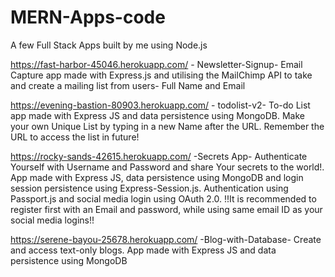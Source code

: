 # MERN-Apps-code
A few Full Stack Apps built by me using Node.js

https://fast-harbor-45046.herokuapp.com/ - Newsletter-Signup- Email Capture app made with Express.js and utilising the MailChimp API to take and create a mailing list from users- Full Name and Email

https://evening-bastion-80903.herokuapp.com/ - todolist-v2- To-do List app made with Express JS and data persistence using MongoDB. Make your own Unique List by typing in a new Name after the URL. Remember the URL to access the list in future!

https://rocky-sands-42615.herokuapp.com/ -Secrets  App- Authenticate Yourself with Username and Password and share Your secrets to the world!. App made with Express JS, data persistence using MongoDB and login session persistence using Express-Session.js. Authentication using Passport.js and social media login using OAuth 2.0. !!It is recommended to register first with an Email and password, while using same email ID as your social media logins!!

https://serene-bayou-25678.herokuapp.com/ -Blog-with-Database- Create and access text-only blogs. App made with Express JS and data persistence using MongoDB